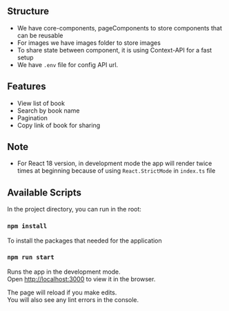 ## Structure

- We have core-components, pageComponents to store components that can be reusable
- For images we have images folder to store images
- To share state between component, it is using Context-API for a fast setup
- We have `.env` file for config API url.

## Features

- View list of book
- Search by book name
- Pagination
- Copy link of book for sharing

## Note

- For React 18 version, in development mode the app will render twice times at beginning because of using `React.StrictMode` in `index.ts` file

## Available Scripts

In the project directory, you can run in the root:
### `npm install`
To install the packages that needed for the application

### `npm run start`

Runs the app in the development mode.\
Open [http://localhost:3000](http://localhost:3000) to view it in the browser.

The page will reload if you make edits.\
You will also see any lint errors in the console.
